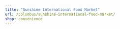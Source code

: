 ```yaml
---
title: "Sunshine International Food Market"
url: /columbus/sunshine-international-food-market/
shop: convenience
---
```

